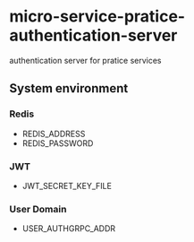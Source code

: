 # micro-service-pratice-authentication-server
authentication server for pratice services


## System environment

### Redis
  - REDIS_ADDRESS
  - REDIS_PASSWORD

### JWT
  - JWT_SECRET_KEY_FILE

### User Domain
  - USER_AUTHGRPC_ADDR